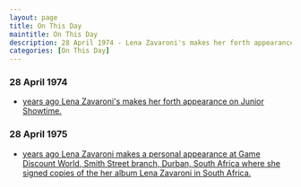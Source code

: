 ```yaml
---
layout: page
title: On This Day
maintitle: On This Day
description: 28 April 1974 - Lena Zavaroni's makes her forth appearance on Junior Showtime. 28 April 1975 - Lena Zavaroni makes a personal appearance at Game Discount World, Smith Street branch, Durban, South Africa.
categories: [On This Day]
---
```


### 28 April 1974
* [<span id="age1"></span> years ago Lena Zavaroni's makes her forth appearance on Junior Showtime.](/yorkshire%20television/1974/04/28/junior-showtime.html)

### 28 April 1975
* [<span id="age2"></span> years ago Lena Zavaroni makes a personal appearance at Game Discount World, Smith Street branch, Durban, South Africa where she signed copies of the her album Lena Zavaroni in South Africa.](/discography/albums/1975-lena-zavaroni-in-south-africa#personal-appearances)

<!-- Script for calculating number of years ago -->
<script>
var dob = '19740428';
var year = Number(dob.substr(0, 4));
var month = Number(dob.substr(4, 2)) - 1;
var day = Number(dob.substr(6, 2));
var today = new Date();
var age1 = today.getFullYear() - year;
if (today.getMonth() < month || (today.getMonth() == month && today.getDate() < day)) {
  age1--;
}
document.getElementById("age1").innerHTML=age1;

var dob = '19750428';
var year = Number(dob.substr(0, 4));
var month = Number(dob.substr(4, 2)) - 1;
var day = Number(dob.substr(6, 2));
var today = new Date();
var age2 = today.getFullYear() - year;
if (today.getMonth() < month || (today.getMonth() == month && today.getDate() < day)) {
  age2--;
}
document.getElementById("age2").innerHTML=age2;
</script>

